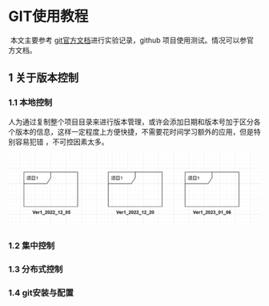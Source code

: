 # GIT使用教程

​	本文主要参考 [git官方文档](https://git-scm.com/book/zh/v2)进行实验记录，github 项目使用测试。情况可以参官方文档。

## 1 关于版本控制

### 1.1 本地控制

​		人为通过复制整个项目目录来进行版本管理，或许会添加日期和版本号加于区分各个版本的信息，这样一定程度上方便快捷，不需要花时间学习额外的应用，但是特别容易犯错 ，不可控因素太多。

​			 <img src="./image/本地控制.png" alt="本地控制" style="zoom: 50%;" />

### 1.2 集中控制



### 1.3 分布式控制

### 1.4 git安装与配置



